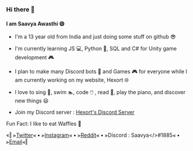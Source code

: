### Hi there 👋

#### I am Saavya Awasthi 😄

+ I'm a 13 year old from India and just doing some stuff on github 😎

+ I'm currently learning JS 💻, Python 🐍, SQL and C# for Unity game development 🎮

+ I plan to make many Discord bots 🤖 and Games 🎮 for everyone while I am currently working on my website, Hexort 🌐

+ I love to sing 🎤, swim 🏊, code 🖱️ , read 📖, play the piano, and discover new things 😃

+ Join my Discord server : [Hexort's Discord Server](https://discord.gg/shdC7Gcnp2)    


Fun Fact: I like to eat Waffles 🧇

«‖
⫸[Twitter](https://twitter.com/SaavyaAwasthi)⫷   •   ⫸[Instagram](https://www.instagram.com/saavyaawasthi_/)⫷   •   ⫸[Reddit](https://www.reddit.com/user/SaavyaAwasthi)⫷   •    ⫸Discord : Saavya</>#1885⫷ • ⫸[Email](https://mail.google.com/mail/u/0/#inbox?compose=CllgCJlFDFLXZRdkxVQNVkZLqXNPWRhvDCJGmpRznhwTvssrtnhTbsctcHBTpknqrXVJsgTclQq)⫷‖ 



<!--
**SaavyaAwasthi/SaavyaAwasthi** is a ✨ _special_ ✨ repository because its `README.md` (this file) appears on your GitHub profile.

Here are some ideas to get you started:

- 🔭 I’m currently working on ...
- 🌱 I’m currently learning ...
- 👯 I’m looking to collaborate on ...
- 🤔 I’m looking for help with ...
- 💬 Ask me about ...
- 📫 How to reach me: ...
- 😄 Pronouns: ...
- ⚡ Fun fact: ...
-->
